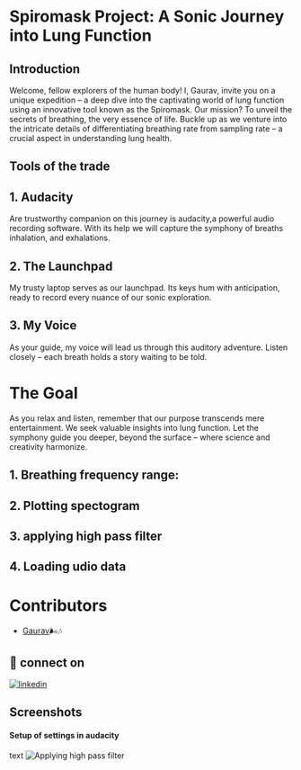 # Spiromask Project: A Sonic Journey into Lung Function
## Introduction
Welcome, fellow explorers of the human body! I, Gaurav, invite you on a unique expedition – a deep dive into the captivating world of lung function using an innovative tool known as the Spiromask.
Our mission? To unveil the secrets of breathing, the very essence of life. Buckle up as we venture into the intricate details of differentiating breathing rate from sampling rate – a crucial aspect in understanding lung health.
## Tools of the trade

## 1. Audacity
Are trustworthy companion on this journey is audacity,a powerful audio recording software. With its help we will capture the symphony of breaths inhalation, and exhalations.

## 2. The Launchpad
My trusty laptop serves as our launchpad. Its keys hum with anticipation, ready to record every nuance of our sonic exploration.

## 3. My Voice
As your guide, my voice will lead us through this auditory adventure. Listen closely – each breath holds a story waiting to be told.

# The Goal
As you relax and listen, remember that our purpose transcends mere entertainment. We seek valuable insights into lung function. Let the symphony guide you deeper, beyond the surface – where science and creativity harmonize.
## 1. Breathing frequency range:

## 2. Plotting spectogram

## 3. applying high pass filter

## 4. Loading udio data

# Contributors
- [Gaurav](https://github.com/Gaurav-Krish95)🌬️🎶
## 🔗 connect on

[![linkedin](https://img.shields.io/badge/linkedin-0A66C2?style=for-the-badge&logo=linkedin&logoColor=white)](https://in.linkedin.com/in/gourav-kumar-8b7538232/)

## Screenshots 

#### Setup of settings in audacity
text
![Applying high pass filter](https://imgur.com/a/DQXVh7g)


